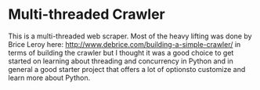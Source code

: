 Multi-threaded Crawler
======================


This is a multi-threaded web scraper. Most of the heavy lifting was done by Brice Leroy here: http://www.debrice.com/building-a-simple-crawler/ in terms of building the crawler but I thought it was a good choice to get started on learning about threading and concurrency in Python and in general a good starter project that offers a lot of optionsto customize and learn more about Python. 
